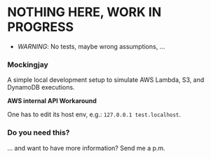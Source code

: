 # NOTHING HERE, WORK IN PROGRESS

- *WARNING*: No tests, maybe wrong assumptions, ...

### Mockingjay

A simple local development setup to simulate AWS Lambda, S3, and DynamoDB executions.

**AWS internal API Workaround**

One has to edit its host env, e.g.: `127.0.0.1 test.localhost`.

### Do you need this?

... and want to have more information? Send me a p.m.

